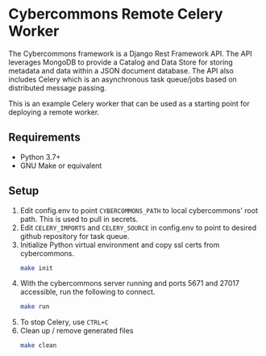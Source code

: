 Cybercommons Remote Celery Worker 
=======

The Cybercommons framework is a Django Rest Framework API. The API leverages MongoDB to provide a Catalog and Data Store for storing metadata and data within a JSON document database. The API also includes Celery which is an asynchronous task queue/jobs based on distributed message passing.

This is an example Celery worker that can be used as a starting point for deploying a remote worker.

## Requirements

* Python 3.7+
* GNU Make or equivalent

## Setup
1. Edit config.env to point `CYBERCOMMONS_PATH` to local cybercommons' root path. This is used to pull in secrets.
1. Edit `CELERY_IMPORTS` and `CELERY_SOURCE` in config.env to point to desired github repository for task queue.
1. Initialize Python virtual environment and copy ssl certs from cybercommons.
    ```sh
    make init
    ```
1. With the cybercommons server running and ports 5671 and 27017 accessible, run the following to connect.
    ```sh
    make run
    ```
1. To stop Celery, use `CTRL+C`
1. Clean up / remove generated files
    ```sh
    make clean
    ```
